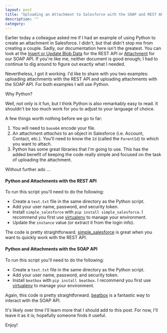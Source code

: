 ```yaml
---
layout: post
title: "Uploading an Attachment to Salesforce with the SOAP and REST APIs"
description: ""
category: 
---
```


Earlier today a colleague asked me if I had an example of using Python to create an attachment in Salesforce. I didn't, but that didn't stop me from creating a couple. Sadly, our documentation here isn't the greatest. You can look at the [Insert or Update Blob Data](http://www.salesforce.com/us/developer/docs/api_rest/Content/dome_sobject_insert_update_blob.htm) for the REST API or [Attachment](http://www.salesforce.com/us/developer/docs/api/Content/sforce_api_objects_attachment.htm) for our SOAP API. If you're like me, neither document is good enough; I had to continue to dig around to figure out exactly what I needed.

Nevertheless, I got it working. I'd like to share with you two examples: uploading attachments with the REST API and uploading attachments with the SOAP API. For both examples I will use Python.

Why Python?

Well, not only is it fun, but I think Python is also remarkably easy to read. It shouldn't be too much work for you to adjust to your language of choice.

A few things worth nothing before we go to far:

1. You will need to `base64` encode your file.
2. An attachment *attaches* to an object in Salesforce (i.e. Account, Contact, etc.). You'll need to know the `Id` (called the `ParentId`) to which you want to attach.
3. Python has some great libraries that I'm going to use. This has the added benefit of keeping the code really simple and focused on the task of uploading the attachment.

Without further ado ...

#### Python and Attachments with the REST API

<script src="https://gist.github.com/wadewegner/df609a495df2e4bd7a07.js?file=upload_rest.py"></script>

To run this script you'll need to do the following:

* Create a `text.txt` file in the same directory as the Python script.
* Add your user name, password, and security token.
* Install `simple_salesforce` with `pip install simple_salesforce`. I recommend you first use [virtualenv](https://pypi.python.org/pypi/virtualenv) to manage your environment.
* Update the `instance` value (or extract it from the login info).

The code is pretty straightforward. [simple_salesforce](https://pypi.python.org/pypi/simple-salesforce/) is great when you want to quickly work with the REST API.

#### Python and Attachments with the SOAP API

<script src="https://gist.github.com/wadewegner/df609a495df2e4bd7a07.js?file=upload_soap.py"></script>

To run this script you'll need to do the following:

* Create a `text.txt` file in the same directory as the Python script.
* Add your user name, password, and security token.
* Install `beatbox` with `pip install beatbox`. I recommend you first use [virtualenv](https://pypi.python.org/pypi/virtualenv) to manage your environment.

Again, this code is pretty straightforward. [beatbox](https://pypi.python.org/pypi/beatbox/20.0) is a fantastic way to interact with the SOAP API.

It's likely over time I'll learn more that I should add to this post. For now, I'll leave it as it is; hopefully someone finds it useful.

Enjoy!